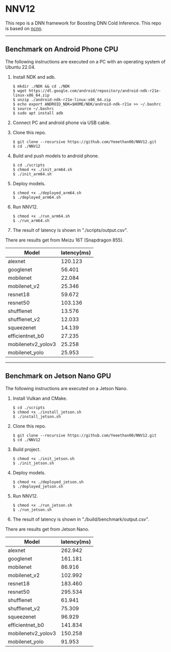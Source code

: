 # NNV12

[//]: # (This repo is the official implementation of ["Boosting DNN Cold Inference on Edge Devices"]&#40;https://arxiv.org/abs/2206.07446&#41;. )
This repo is a DNN framework for Boosting DNN Cold Inference. 
This repo is based on [ncnn](https://github.com/Tencent/ncnn/). 

---
## Benchmark on Android Phone CPU

The following instructions are executed on a PC with an operating system of Ubuntu 22.04.

1. Install NDK and adb. 

    ```shell
    $ mkdir ./NDK && cd ./NDK
    $ wget https://dl.google.com/android/repository/android-ndk-r21e-linux-x86_64.zip
    $ unzip ./android-ndk-r21e-linux-x86_64.zip
    $ echo export ANDROID_NDK=$HOME/NDK/android-ndk-r21e >> ~/.bashrc
    $ source ~/.bashrc
    $ sudo apt install adb
    ```

2. Connect PC and android phone via USB cable. 

3. Clone this repo.

    ```shell
    $ git clone --recursive https://github.com/Yeeethan00/NNV12.git 
    $ cd ./NNV12
    ```

4. Build and push models to android phone.

    ```shell
    $ cd ./scripts
    $ chmod +x ./init_arm64.sh
    $ ./init_arm64.sh
    ```
5. Deploy models.

    ```shell
    $ chmod +x ./deployed_arm64.sh
    $ ./deployed_arm64.sh
    ```

6. Run NNV12.

    ```shell
    $ chmod +x ./run_arm64.sh
    $ ./run_arm64.sh
    ```
7. The result of latency is shown in "./scripts/output.csv". 

There are results get from Meizu 16T (Snapdragon 855).
   
   | Model              | latency(ms) | 
   |--------------------|-------------|
   | alexnet            | 120.123     | 
   | googlenet          | 56.401      |
   | mobilenet          | 22.084      | 
   | mobilenet_v2       | 25.346      |
   | resnet18           | 59.672      | 
   | resnet50           | 103.136     |
   | shufflenet         | 13.576      | 
   | shufflenet_v2      | 12.033      |
   | squeezenet         | 14.139      | 
   | efficientnet_b0    | 27.235      |
   | mobilenetv2_yolov3 | 25.258      |
   | mobilenet_yolo     | 25.953      |

---
## Benchmark on Jetson Nano GPU

The following instructions are executed on a Jetson Nano.

1. Install Vulkan and CMake.

    ```shell
    $ cd ./scripts
    $ chmod +x ./install_jetson.sh
    $ ./install_jetson.sh
    ```
   
2. Clone this repo.

    ```shell
    $ git clone --recursive https://github.com/Yeeethan00/NNV12.git 
    $ cd ./NNV12
    ```   

3. Build project.

    ```shell
    $ chmod +x ./init_jetson.sh
    $ ./init_jetson.sh
    ```

4. Deploy models.

    ```shell
    $ chmod +x ./deployed_jetson.sh
    $ ./deployed_jetson.sh
    ```

5. Run NNV12.

    ```shell
    $ chmod +x ./run_jetson.sh
    $ ./run_jetson.sh
    ```

6. The result of latency is shown in "./build/benchmark/output.csv". 

There are results get from Jetson Nano.

   | Model              | latency(ms) | 
   |--------------------|-------------|
   | alexnet            | 262.942     | 
   | googlenet          | 161.181     |
   | mobilenet          | 86.916      | 
   | mobilenet_v2       | 102.992     |
   | resnet18           | 183.460     | 
   | resnet50           | 295.534     |
   | shufflenet         | 61.941      | 
   | shufflenet_v2      | 75.309      |
   | squeezenet         | 96.929      | 
   | efficientnet_b0    | 141.834     |
   | mobilenetv2_yolov3 | 150.258     |
   | mobilenet_yolo     | 91.953      |